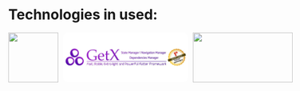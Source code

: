 # Technologies in used:

<div style="display:flex; align-items:center; gap: 10px;">
 <img src="https://blog.scottlogic.com/bquinn/assets/Flutter_logo_text.png" style="width:100px; height: 100px; object-fit: contain;"/>
 <img src="https://raw.githubusercontent.com/jonataslaw/getx-community/master/get.png" style="width:250px; height: 100px; object-fit: contain; border-radius: 10px; background-color: white; display: flex; justify-content: center; align-items: center;"/>
 <img src="https://firebase.google.com/static/images/brand-guidelines/logo-standard.png" style="width:200px; height: 100px; object-fit: contain;"/>
<div/>
